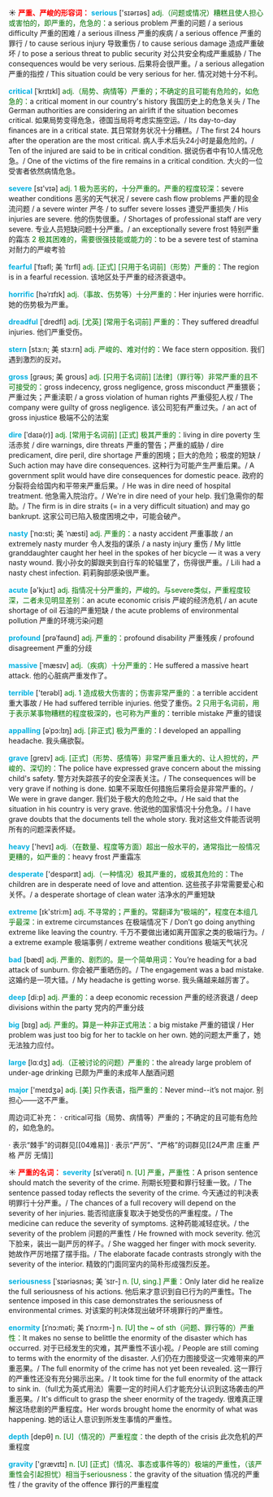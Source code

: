 ☀ <font color="red">**严重、严峻的形容词：**</font>
<font color="sky blue">**serious**</font> ['sɪərɪəs] 
<font color="rgb(227, 108, 9)">adj.（问题或情况）糟糕且使人担心或害怕的，即严重的，危急的：</font>a serious problem 严重的问题 / a serious difficulty 严重的困难 / a serious illness 严重的疾病 / a serious offence 严重的罪行 / to cause serious injury 导致重伤 / to cause serious damage 造成严重破坏 / to pose a serious threat to public security 对公共安全构成严重威胁 / The consequences would be very serious. 后果将会很严重。/ a serious allegation 严重的指控 / This situation could be very serious for her. 情况对她十分不利。
           
<font color="sky blue">**critical**</font> [ˈkrɪtɪkl]
<font color="rgb(227, 108, 9)">adj.（局势、病情等）严重的；不确定的且可能有危险的，如危急的：</font>a critical moment in our country's history 我国历史上的危急关头 / The German authorities are considering an airlift if the situation becomes critical. 如果局势变得危急，德国当局将考虑实施空运。/ Its day-to-day finances are in a critical state. 其日常财务状况十分糟糕。/ The first 24 hours after the operation are the most critical. 病人手术后头24小时是最危险的。/ Ten of the injured are said to be in critical condition. 据说伤者中有10人情况危急。/ One of the victims of the fire remains in a critical condition. 大火的一位受害者依然病情危急。

<font color="sky blue">**severe**</font> [sɪ'vɪə] 
<font color="rgb(227, 108, 9)">adj. 1 极为恶劣的，十分严重的。严重的程度较深：</font>severe weather conditions 恶劣的天气状况 / severe cash flow problems 严重的现金流问题 / a severe winter 严冬 / to suffer severe losses 遭受严重损失 / His injuries are severe. 他的伤势很重。/ Shortages of professional staff are very severe. 专业人员短缺问题十分严重。/ an exceptionally severe frost 特别严重的霜冻 <font color="rgb(227, 108, 9)">2 极其困难的，需要很强技能或能力的：</font>to be a severe test of stamina 对耐力的严峻考验
           
<font color="sky blue">**fearful**</font> [ˈfɪəfl; 美 ˈfɪrfl]
<font color="rgb(227, 108, 9)">adj. [正式] [只用于名词前]（形势）严重的：</font>The region is in a fearful recession. 该地区处于严重的经济衰退中。
       
<font color="sky blue">**horrific**</font> [həˈrɪfɪk]
<font color="rgb(227, 108, 9)">adj.（事故、伤势等）十分严重的：</font>Her injuries were horrific. 她的伤势极为严重。

<font color="sky blue">**dreadful**</font> [ˈdredfl]
<font color="rgb(227, 108, 9)">adj. [尤英] [常用于名词前] 严重的：</font>They suffered dreadful injuries. 他们严重受伤。

<font color="sky blue">**stern**</font> [stɜ:n; 美 stɜ:rn]
<font color="rgb(227, 108, 9)">adj. 严峻的、难对付的：</font>We face stern opposition. 我们遇到激烈的反对。

<font color="sky blue">**gross**</font> [grəʊs; 美 groʊs]
<font color="rgb(227, 108, 9)">adj. [只用于名词前] [法律]（罪行等）非常严重的且不可接受的：</font>gross indecency, gross negligence, gross misconduct 严重猥亵；严重过失；严重渎职 / a gross violation of human rights 严重侵犯人权 / The company were guilty of gross negligence. 该公司犯有严重过失。/ an act of gross injustice 极端不公的法案          
           
<font color="sky blue">**dire**</font> [ˈdaɪə(r)]
<font color="rgb(227, 108, 9)">adj. [常用于名词前] [正式] 极其严重的：</font>living in dire poverty 生活赤贫 / dire warnings, dire threats 严重的警告；严重的威胁 / dire predicament, dire peril, dire shortage 严重的困境；巨大的危险；极度的短缺 / Such action may have dire consequences. 这种行为可能产生严重后果。/ A government split would have dire consequences for domestic peace. 政府的分裂将会给国内和平带来严重后果。/ He was in dire need of hospital treatment. 他急需入院治疗。/ We're in dire need of your help. 我们急需你的帮助。/ The firm is in dire straits (= in a very difficult situation) and may go bankrupt. 这家公司已陷入极度困境之中，可能会破产。

<font color="sky blue">**nasty**</font> [ˈnɑ:sti; 美 ˈnæsti]
<font color="rgb(227, 108, 9)">adj. 严重的：</font>a nasty accident 严重事故 / an extremely nasty murder 令人发指的谋杀 / a nasty injury 重伤 / My little granddaughter caught her heel in the spokes of her bicycle — it was a very nasty wound. 我小孙女的脚跟夹到自行车的轮辐里了，伤得很严重。/ Lili had a nasty chest infection. 莉莉胸部感染很严重。

<font color="sky blue">**acute**</font> [ə'kju:t] 
<font color="rgb(227, 108, 9)">adj. 指情况十分严重的，严峻的。与severe类似，严重程度较深，二者未见明显差别：</font>an acute economic crisis 严峻的经济危机 / an acute shortage of oil 石油的严重短缺 / the acute problems of environmental pollution 严重的环境污染问题
           
<font color="sky blue">**profound**</font> [prəˈfaʊnd]
<font color="rgb(227, 108, 9)">adj. 严重的：</font>profound disability 严重残疾 / profound disagreement 严重的分歧
           
<font color="sky blue">**massive**</font> [ˈmæsɪv]
<font color="rgb(227, 108, 9)">adj.（疾病）十分严重的：</font>He suffered a massive heart attack. 他的心脏病严重发作了。

<font color="sky blue">**terrible**</font> ['terəbl] 
<font color="rgb(227, 108, 9)">adj. 1 造成极大伤害的；伤害非常严重的：</font>a terrible accident 重大事故 / He had suffered terrible injuries. 他受了重伤。<font color="rgb(227, 108, 9)">2 只用于名词前，用于表示某事物糟糕的程度极深的，也可称为严重的：</font>terrible mistake 严重的错误 
                      
<font color="sky blue">**appalling**</font> [əˈpɔ:lɪŋ]
<font color="rgb(227, 108, 9)">adj. [非正式] 极为严重的：</font>I developed an appalling headache. 我头痛欲裂。
 
<font color="sky blue">**grave**</font> [greɪv]
<font color="rgb(227, 108, 9)">adj. [正式]（形势、感情等）非常严重且重大的、让人担忧的，严峻的、深切的：</font>The police have expressed grave concern about the missing child's safety. 警方对失踪孩子的安全深表关注。/ The consequences will be very grave if nothing is done. 如果不采取任何措施后果将会是非常严重的。/ We were in grave danger. 我们处于极大的危险之中。/ He said that the situation in his country is very grave. 他说他的国家情况十分危急。/ I have grave doubts that the documents tell the whole story. 我对这些文件能否说明所有的问题深表怀疑。

<font color="sky blue">**heavy**</font> ['hevɪ] 
<font color="rgb(227, 108, 9)">adj.（在数量、程度等方面）超出一般水平的，通常指比一般情况更糟的，如严重的：</font>heavy frost 严重霜冻

<font color="sky blue">**desperate**</font> ['despərɪt] 
<font color="rgb(227, 108, 9)">adj.（一种情况）极其严重的，或极其危险的：</font>The children are in desperate need of love and attention. 这些孩子非常需要爱心和关怀。/ a desperate shortage of clean water 洁净水的严重短缺

<font color="sky blue">**extreme**</font> [ɪk'stri:m] 
<font color="rgb(227, 108, 9)">adj. 不寻常的；严重的。常翻译为“极端的”，程度在本组几乎最深：</font>in extreme circumstances 在极端情况下 / Don’t go doing anything extreme like leaving the country. 千万不要做出诸如离开国家之类的极端行为。/ a extreme example 极端事例 / extreme weather conditions 极端天气状况

<font color="sky blue">**bad**</font> [bæd] 
<font color="rgb(227, 108, 9)">adj. 严重的、剧烈的。是一个简单用词：</font>You’re heading for a bad attack of sunburn. 你会被严重晒伤的。/ The engagement was a bad mistake. 这婚约是一项大错。/ My headache is getting worse. 我头痛越来越厉害了。

<font color="sky blue">**deep**</font> [di:p] 
<font color="rgb(227, 108, 9)">adj. 严重的：</font>a deep economic recession 严重的经济衰退 / deep divisions within the party 党内的严重分歧

<font color="sky blue">**big**</font> [bɪɡ] 
<font color="rgb(227, 108, 9)">adj. 严重的。算是一种非正式用法：</font>a big mistake 严重的错误 / Her problem was just too big for her to tackle on her own. 她的问题太严重了，她无法独力应付。

<font color="sky blue">**large**</font> [lɑːdӡ] 
<font color="rgb(227, 108, 9)">adj.（正被讨论的问题）严重的：</font>the already large problem of under-age drinking 已颇为严重的未成年人酗酒问题 

<font color="sky blue">**major**</font> ['meɪdӡə] 
<font color="rgb(227, 108, 9)">adj. [美] 只作表语，指严重的：</font>Never mind--it’s not major. 别担心——这不严重。

周边词汇补充：
· critical可指（局势、病情等）严重的；不确定的且可能有危险的，如危急的。

· 表示“棘手”的词群见[[04难易]]
· 表示“严厉”、“严格”的词群见[[24严肃 庄重 严格 严厉 无情]]

☀ <font color="red">**严重的名词：**</font>
<font color="sky blue">**severity**</font> [sɪˈverəti]
<font color="rgb(227, 108, 9)">n. [U] 严重，严重性：</font>A prison sentence should match the severity of the crime. 刑期长短要和罪行轻重一致。/ The sentence passed today reflects the severity of the crime. 今天通过的判决表明罪行十分严重。/ The chances of a full recovery will depend on the severity of her injuries. 能否彻底康复取决于她受伤的严重程度。/ The medicine can reduce the severity of symptoms. 这种药能减轻症状。/ the severity of the problem 问题的严重性 / He frowned with mock severity. 他沉下脸来，装出一副严厉的样子。/ She wagged her finger with mock severity. 她故作严厉地摆了摆手指。/ The elaborate facade contrasts strongly with the severity of the interior. 精致的门面同室内的简朴形成强烈反差。           

<font color="sky blue">**seriousness**</font> [ˈsɪəriəsnəs; 美 ˈsɪr-]
<font color="rgb(227, 108, 9)">n. [U, sing.] 严重：</font>Only later did he realize the full seriousness of his actions. 他后来才意识到自已行为的严重性。The sentence imposed in this case demonstrates the seriousness of environmental crimes. 对该案的判决体现出破坏环境罪行的严重性。
           
<font color="sky blue">**enormity**</font> [ɪˈnɔ:məti; 美 ɪˈnɔ:rm-]
<font color="rgb(227, 108, 9)">n. [U] the ~ of sth（问题、罪行等的）严重性：</font>It makes no sense to belittle the enormity of the disaster which has occurred. 对于已经发生的灾难，其严重性不该小视。/ People are still coming to terms with the enormity of the disaster. 人们仍在力图接受这一灾难带来的严重恶果。/ The full enormity of the crime has not yet been revealed. 这一罪行的严重性还没有充分揭示出来。/ It took time for the full enormity of the attack to sink in.（full尤为英式用法）需要一定的时间人们才能充分认识到这场袭击的严重恶果。/ It's difficult to grasp the sheer enormity of the tragedy. 很难真正理解这场悲剧的严重程度。Her words brought home the enormity of what was happening. 她的话让人意识到所发生事情的严重性。

<font color="sky blue">**depth**</font> [depθ] 
<font color="rgb(227, 108, 9)">n. [U]（情况的）严重程度：</font>the depth of the crisis 此次危机的严重程度

<font color="sky blue">**gravity**</font> ['ɡrævɪtɪ] 
<font color="rgb(227, 108, 9)">n. [U] [正式]（情况、事态或事件等的）极端的严重性，（该严重性会引起担忧）相当于seriousness：</font>the gravity of the situation 情况的严重性 / the gravity of the offence 罪行的严重程度